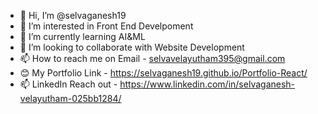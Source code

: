 - 👋 Hi, I’m @selvaganesh19
- 👀 I’m interested in Front End Develpoment
- 🌱 I’m currently learning AI&ML
- 💞️ I’m looking to collaborate with Website Development
- 📫 How to reach me on Email - selvavelayutham395@gmail.com
- 😊 My Portfolio Link - https://selvaganesh19.github.io/Portfolio-React/
- 📫 LinkedIn Reach out - https://www.linkedin.com/in/selvaganesh-velayutham-025bb1284/ 

<!---
selvaganesh19/selvaganesh19 is a ✨ special ✨ repository because its `README.md` (this file) appears on your GitHub profile.
You can click the Preview link to take a look at your changes.
--->
